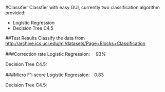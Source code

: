 #Classifier
Classfier with easy GUI, currently two classification algorithm provided:
* Logistic Regression
* Decision Tree C4.5


##Test Results
Classify the data from http://archive.ics.uci.edu/ml/datasets/Page+Blocks+Classification

###Correction rate
Logistic Regression:　 93%

Decision Tree C4.5:

###Micro F1-score
Logistic Regression:　0.83

Decision Tree C4.5:


